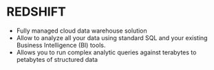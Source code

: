# REDSHIFT

- Fully managed cloud data warehouse solution
- Allow to analyze all your data using standard SQL and your existing Business Intelligence (BI) tools.
- Allows you to run complex analytic queries against terabytes to petabytes of structured data